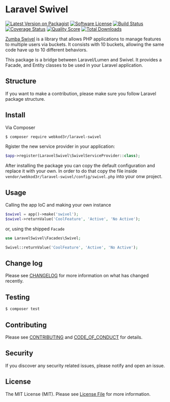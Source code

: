 # Laravel Swivel

[![Latest Version on Packagist][ico-version]][link-packagist]
[![Software License][ico-license]](LICENSE.md)
[![Build Status][ico-scrutinizer-build]][link-build]
[![Coverage Status][ico-scrutinizer-coverage]][link-scrutinizer-coverage]
[![Quality Score][ico-code-quality]][link-code-quality]
[![Total Downloads][ico-downloads]][link-downloads]

[Zumba Swivel](https://github.com/zumba/swivel) is a library that allows PHP
applications to manage features to multiple users via buckets. It consists
with 10 buckets, allowing the same code have up to 10 different behaviors.

This package is a bridge between Laravel/Lumen and Swivel. It provides a Facade,
and Entity classes to be used in your Laravel application.

## Structure

If you want to make a contribution, please make sure you follow Laravel package
structure.

## Install

Via Composer

``` bash
$ composer require webkod3r/laravel-swivel
```

Rgister the new service provider in your application:

```php
$app->register(LaravelSwivel\SwivelServiceProvider::class);
```

After installing the package you can copy the default configuration and replace
it with your own. In order to do that copy the file inside
`vendor/webkod3r/laravel-swivel/config/swivel.php` into your onw project.

## Usage

Calling the app IoC and making your own instance

``` php
$swivel = app()->make('swivel');
$swivel->returnValue('CoolFeature', 'Active', 'No Active');
```

or, using the shipped `Facade`

``` php
use LaravelSwivel\Facades\Swivel;

Swivel::returnValue('CoolFeature', 'Active', 'No Active');
```

## Change log

Please see [CHANGELOG](CHANGELOG.md) for more information on what has changed recently.

## Testing

``` bash
$ composer test
```

## Contributing

Please see [CONTRIBUTING](CONTRIBUTING.md) and [CODE_OF_CONDUCT](CODE_OF_CONDUCT.md) for details.

## Security

If you discover any security related issues, please notify and open an issue.

## License

The MIT License (MIT). Please see [License File](LICENSE.md) for more information.

[ico-version]: https://img.shields.io/packagist/v/webkod3r/laravel-swivel.svg?style=flat-square
[ico-license]: https://img.shields.io/badge/license-MIT-brightgreen.svg?style=flat-square
[ico-scrutinizer-coverage]: https://scrutinizer-ci.com/g/webkod3r/laravel-swivel/badges/coverage.png?b=master
[ico-scrutinizer-build]: https://scrutinizer-ci.com/g/webkod3r/laravel-swivel/badges/build.png?b=master
[ico-code-quality]: https://scrutinizer-ci.com/g/webkod3r/laravel-swivel/badges/quality-score.png?b=master
[ico-downloads]: https://img.shields.io/packagist/dt/webkod3r/laravel-swivel.svg?style=flat-square

[link-packagist]: https://packagist.org/packages/webkod3r/laravel-swivel
[link-build]: https://scrutinizer-ci.com/g/webkod3r/laravel-swivel/badges/build.png?b=master
[link-scrutinizer-coverage]: https://scrutinizer-ci.com/g/webkod3r/laravel-swivel/code-structure
[link-code-quality]: https://scrutinizer-ci.com/g/webkod3r/laravel-swivel
[link-downloads]: https://packagist.org/packages/webkod3r/laravel-swivel
[link-author]: https://github.com/webkod3r
